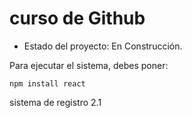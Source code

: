 <h1> curso de Github </h1>

- Estado del proyecto: En Construcción. 

Para ejecutar el sistema, debes poner:

```npm install react``` 

sistema de registro 2.1
